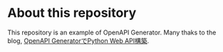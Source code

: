 # About this repository

This repository is an example of OpenAPI Generator.
Many thaks to the blog, [OpenAPI GeneratorでPython Web API構築].

[OpenAPI GeneratorでPython Web API構築]:  https://future-architect.github.io/articles/20221203a/
